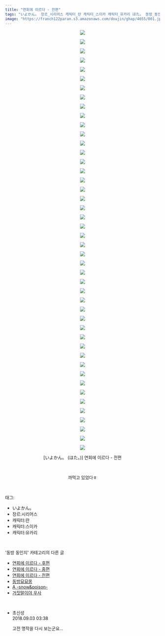 ```yaml
---
title: "연회에 이르다 - 전편"
tags: "いよかん。 장르_시리어스 캐릭터_란 캐릭터_스이카 캐릭터_유카리 ほた。 동방_동인지"
image: "https://franch122paran.s3.amazonaws.com/doujin/ghap/4655/001.jpg"
---
```

<div class="article">
<p style="text-align: center; clear: none; float: none;"><img src="{{ site.imgserver7 }}/ghap/4655/001.jpg"/></p>
<p style="text-align: center; clear: none; float: none;"><img src="{{ site.imgserver7 }}/ghap/4655/002.jpg"/></p>
<p style="text-align: center; clear: none; float: none;"><img src="{{ site.imgserver7 }}/ghap/4655/003.jpg"/></p>
<p style="text-align: center; clear: none; float: none;"><img src="{{ site.imgserver7 }}/ghap/4655/004.jpg"/></p>
<p style="text-align: center; clear: none; float: none;"><img src="{{ site.imgserver7 }}/ghap/4655/005.jpg"/></p>
<p style="text-align: center; clear: none; float: none;"><img src="{{ site.imgserver7 }}/ghap/4655/006.jpg"/></p>
<p style="text-align: center; clear: none; float: none;"><img src="{{ site.imgserver7 }}/ghap/4655/007.jpg"/></p>
<p style="text-align: center; clear: none; float: none;"><img src="{{ site.imgserver7 }}/ghap/4655/008.jpg"/></p>
<p style="text-align: center; clear: none; float: none;"><img src="{{ site.imgserver7 }}/ghap/4655/009.jpg"/></p>
<p style="text-align: center; clear: none; float: none;"><img src="{{ site.imgserver7 }}/ghap/4655/010.jpg"/></p>
<p style="text-align: center; clear: none; float: none;"><img src="{{ site.imgserver7 }}/ghap/4655/011.jpg"/></p>
<p style="text-align: center; clear: none; float: none;"><img src="{{ site.imgserver7 }}/ghap/4655/012.jpg"/></p>
<p style="text-align: center; clear: none; float: none;"><img src="{{ site.imgserver7 }}/ghap/4655/013.jpg"/></p>
<p style="text-align: center; clear: none; float: none;"><img src="{{ site.imgserver7 }}/ghap/4655/014.jpg"/></p>
<p style="text-align: center; clear: none; float: none;"><img src="{{ site.imgserver7 }}/ghap/4655/015.jpg"/></p>
<p style="text-align: center; clear: none; float: none;"><img src="{{ site.imgserver7 }}/ghap/4655/016.jpg"/></p>
<p style="text-align: center; clear: none; float: none;"><img src="{{ site.imgserver7 }}/ghap/4655/017.jpg"/></p>
<p style="text-align: center; clear: none; float: none;"><img src="{{ site.imgserver7 }}/ghap/4655/018.jpg"/></p>
<p style="text-align: center; clear: none; float: none;"><img src="{{ site.imgserver7 }}/ghap/4655/019.jpg"/></p>
<p style="text-align: center; clear: none; float: none;"><img src="{{ site.imgserver7 }}/ghap/4655/020.jpg"/></p>
<p style="text-align: center; clear: none; float: none;"><img src="{{ site.imgserver7 }}/ghap/4655/021.jpg"/></p>
<p style="text-align: center; clear: none; float: none;"><img src="{{ site.imgserver7 }}/ghap/4655/022.jpg"/></p>
<p style="text-align: center; clear: none; float: none;"><img src="{{ site.imgserver7 }}/ghap/4655/023.jpg"/></p>
<p style="text-align: center; clear: none; float: none;"><img src="{{ site.imgserver7 }}/ghap/4655/024.jpg"/></p>
<p style="text-align: center; clear: none; float: none;"><img src="{{ site.imgserver7 }}/ghap/4655/025.jpg"/></p>
<p style="text-align: center; clear: none; float: none;"><img src="{{ site.imgserver7 }}/ghap/4655/026.jpg"/></p>
<p style="text-align: center; clear: none; float: none;"><img src="{{ site.imgserver7 }}/ghap/4655/027.jpg"/></p>
<p style="text-align: center; clear: none; float: none;"><img src="{{ site.imgserver7 }}/ghap/4655/028.jpg"/></p>
<p style="text-align: center; clear: none; float: none;"><img src="{{ site.imgserver7 }}/ghap/4655/029.jpg"/></p>
<p style="text-align: center; clear: none; float: none;"><img src="{{ site.imgserver7 }}/ghap/4655/030.jpg"/></p>
<p style="text-align: center; clear: none; float: none;"><img src="{{ site.imgserver7 }}/ghap/4655/031.jpg"/></p>
<p style="text-align: center; clear: none; float: none;"><img src="{{ site.imgserver7 }}/ghap/4655/032.jpg"/></p>
<p style="text-align: center; clear: none; float: none;"><img src="{{ site.imgserver7 }}/ghap/4655/033.jpg"/></p>
<p style="text-align: center; clear: none; float: none;"><img src="{{ site.imgserver7 }}/ghap/4655/034.jpg"/></p>
<p style="text-align: center; clear: none; float: none;"><img src="{{ site.imgserver7 }}/ghap/4655/035.jpg"/></p>
<p style="text-align: center; clear: none; float: none;"><img src="{{ site.imgserver7 }}/ghap/4655/036.jpg"/></p>
<p style="text-align: center; clear: none; float: none;"><img src="{{ site.imgserver7 }}/ghap/4655/037.jpg"/></p>
<p style="text-align: center; clear: none; float: none;"><img src="{{ site.imgserver7 }}/ghap/4655/038.jpg"/></p>
<p style="text-align: center; clear: none; float: none;"><img src="{{ site.imgserver7 }}/ghap/4655/039.jpg"/></p>
<p style="text-align: center; clear: none; float: none;"><img src="{{ site.imgserver7 }}/ghap/4655/040.jpg"/></p>
<p style="text-align: center; clear: none; float: none;"><img src="{{ site.imgserver7 }}/ghap/4655/041.jpg"/></p>
<p style="text-align: center; clear: none; float: none;"><img src="{{ site.imgserver7 }}/ghap/4655/042.jpg"/></p>
<p style="text-align: center; clear: none; float: none;"><img src="{{ site.imgserver7 }}/ghap/4655/043.jpg"/></p>
<p style="text-align: center; clear: none; float: none;"><img src="{{ site.imgserver7 }}/ghap/4655/044.jpg"/></p>
<p style="text-align: center; clear: none; float: none;"><img src="{{ site.imgserver7 }}/ghap/4655/045.jpg"/></p>
<p style="text-align: center; clear: none; float: none;"><img src="{{ site.imgserver7 }}/ghap/4655/046.jpg"/></p>
<p style="text-align: center; clear: none; float: none;">[いよかん。 (ほた。)] 연회에 이르다 - 전편</p>
<p style="text-align: center; clear: none; float: none;"><br/></p>
<p style="text-align: center; clear: none; float: none;">까먹고 있었다ㅎ</p>
</div><br/>
<div class="tagTrail">
<p>태그: </p>
<ul>
<li>いよかん。</li>
<li>장르:시리어스</li>
<li>캐릭터:란</li>
<li>캐릭터:스이카</li>
<li>캐릭터:유카리</li>
</ul>
</div><br/>
<div class="another">
<p>'동방 동인지' 카테고리의 다른 글</p>
<ul>
<li><a href="/ghap_4657">연회에 이르다 - 후편</a></li>
<li><a href="/ghap_4656">연회에 이르다 - 중편</a></li>
<li><a href="/ghap_4655">연회에 이르다 - 전편</a></li>
<li><a href="/ghap_4654">동방묘묘몽</a></li>
<li><a href="/ghap_4653">A -snow&amp;poison-</a></li>
<li><a href="/ghap_1175">거짓말이야 우사</a></li>
</ul>
</div><br/>
<div class="cb_module cb_fluid">
<div class="cb_wrt cb_profile">
<div class="comment">
<ul>
<li class="cb_thumb_off" id="comment15324925">
<div class="cb_comment_area">
<div class="cb_info_area">
<div class="cb_section">
<span class="cb_nick_name">초신성</span>
</div>
<div class="cb_section">
<span class="cb_date">2018.09.03 03:38 </span>
</div>
</div>
<div class="cb_dsc_comment">
<p class="cb_dsc">
											고전 명작을 다시 보는군요...
										</p>
</div>
</div></li>
</ul>
</div>
</div><!-- commentList close -->
</div><br/>
